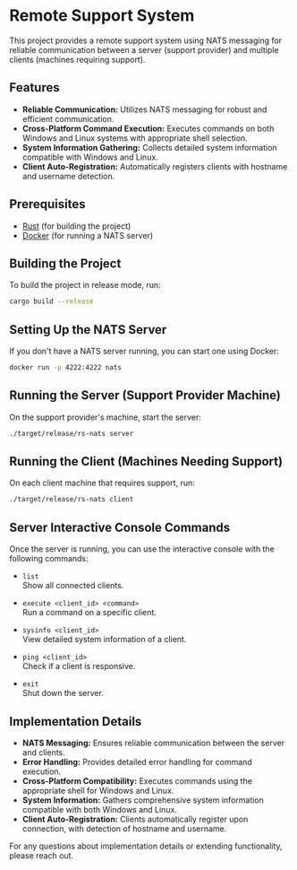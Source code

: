 # Remote Support System

This project provides a remote support system using NATS messaging for reliable communication between a server (support provider) and multiple clients (machines requiring support).

## Features

- **Reliable Communication:** Utilizes NATS messaging for robust and efficient communication.
- **Cross-Platform Command Execution:** Executes commands on both Windows and Linux systems with appropriate shell selection.
- **System Information Gathering:** Collects detailed system information compatible with Windows and Linux.
- **Client Auto-Registration:** Automatically registers clients with hostname and username detection.

## Prerequisites

- [Rust](https://www.rust-lang.org/tools/install) (for building the project)
- [Docker](https://docs.docker.com/get-docker/) (for running a NATS server)

## Building the Project

To build the project in release mode, run:

```bash
cargo build --release
```

## Setting Up the NATS Server

If you don't have a NATS server running, you can start one using Docker:

```bash
docker run -p 4222:4222 nats
```

## Running the Server (Support Provider Machine)

On the support provider's machine, start the server:

```bash
./target/release/rs-nats server
```

## Running the Client (Machines Needing Support)

On each client machine that requires support, run:

```bash
./target/release/rs-nats client
```

## Server Interactive Console Commands

Once the server is running, you can use the interactive console with the following commands:

- `list`  
  Show all connected clients.

- `execute <client_id> <command>`  
  Run a command on a specific client.

- `sysinfo <client_id>`  
  View detailed system information of a client.

- `ping <client_id>`  
  Check if a client is responsive.

- `exit`  
  Shut down the server.

## Implementation Details

- **NATS Messaging:** Ensures reliable communication between the server and clients.
- **Error Handling:** Provides detailed error handling for command execution.
- **Cross-Platform Compatibility:** Executes commands using the appropriate shell for Windows and Linux.
- **System Information:** Gathers comprehensive system information compatible with both Windows and Linux.
- **Client Auto-Registration:** Clients automatically register upon connection, with detection of hostname and username.

For any questions about implementation details or extending functionality, please reach out. 